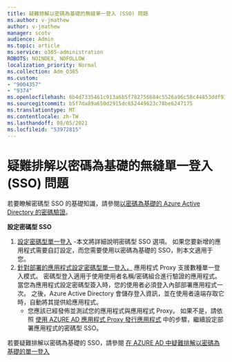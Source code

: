 ```yaml
---
title: 疑難排解以密碼為基礎的無縫單一登入 (SSO) 問題
ms.author: v-jmathew
author: v-jmathew
manager: scotv
audience: Admin
ms.topic: article
ms.service: o365-administration
ROBOTS: NOINDEX, NOFOLLOW
localization_priority: Normal
ms.collection: Adm_O365
ms.custom:
- "9004357"
- "9374"
ms.openlocfilehash: 6b4d7335461c913a6b5f782756684c5526a96c58c44853ddf9154aa51607bd4a
ms.sourcegitcommit: b5f7da89a650d2915dc652449623c78be6247175
ms.translationtype: MT
ms.contentlocale: zh-TW
ms.lasthandoff: 08/05/2021
ms.locfileid: "53972815"
---
```

# <a name="troubleshoot-password-based-seamless-single-sign-on-sso-issues"></a>疑難排解以密碼為基礎的無縫單一登入 (SSO) 問題

若要瞭解密碼型 SSO 的基礎知識，請參閱[以密碼為基礎的 Azure Active Directory 的密碼驗證](https://docs.microsoft.com/azure/active-directory/fundamentals/auth-password-based-sso)。

**設定密碼型 SSO**

1. [設定密碼型單一登入](https://docs.microsoft.com/azure/active-directory/manage-apps/configure-password-single-sign-on-non-gallery-applications) -本文將詳細說明密碼型 SSO 選項。 如果您要新增的應用程式需要自訂設定，而您需要使用以密碼為基礎的 SSO，則本文適用于您。
2. [針對部署的應用程式設定密碼型單一登入，](https://docs.microsoft.com/azure/active-directory/manage-apps/application-proxy-configure-single-sign-on-password-vaulting) 應用程式 Proxy 支援數種單一登入模式。 密碼型登入適用于使用使用者名稱/密碼組合進行驗證的應用程式。 當您為應用程式設定密碼型簽入時，您的使用者必須登入內部部署應用程式一次。 之後，Azure Active Directory 會儲存登入資訊，並在使用者遠端存取它時，自動將其提供給應用程式。
    - 您應該已經發佈並測試您的應用程式與應用程式 Proxy。 如果不是，請依照 [使用 AZURE AD 應用程式 Proxy 發行應用程式](https://docs.microsoft.com/azure/active-directory/manage-apps/application-proxy-add-on-premises-application) 中的步驟，繼續設定部署應用程式的密碼型 SSO。

若要疑難排解以密碼為基礎的 SSO，請參閱 [在 AZURE AD 中疑難排解以密碼為基礎的單一登入](https://docs.microsoft.com/azure/active-directory/manage-apps/troubleshoot-password-based-sso)
